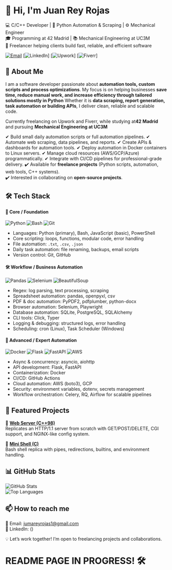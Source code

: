 # 👋 Hi, I'm Juan Rey Rojas  

💻 C/C++ Developer | 🐍 Python Automation & Scraping | ⚙️ Mechanical Engineer  
🎓 Programming at 42 Madrid | 📚 Mechanical Engineering at UC3M  
🚀 Freelancer helping clients build fast, reliable, and efficient software  

[![Email](https://img.shields.io/badge/Email-D14836?style=for-the-badge&logo=gmail&logoColor=white)](mailto:jumareyrojas1@gmail.com)
[![LinkedIn](https://img.shields.io/badge/LinkedIn-0077B5?style=for-the-badge&logo=linkedin&logoColor=white)]
[![Upwork](https://img.shields.io/badge/Upwork-6fda44?style=for-the-badge&logo=upwork&logoColor=white)]
[![Fiverr](https://img.shields.io/badge/Fiverr-1DBF73?style=for-the-badge&logo=fiverr&logoColor=white)]


## 🚀 About Me  

I am a software developer passionate about **automation tools, custom scripts and process optimizations**.
My focus is on helping businesses **save time, reduce manual work, and increase efficiency through tailored solutions mostly in Python**
Whether it is **data scraping, report generation, task automation or building APIs**, I deliver clean, reliable and scalable code.

Currently freelancing on Upwork and Fiverr, while studying at**42 Madrid** and pursuing **Mechanical Engineering at UC3M**

✔ Build small daily automation scripts or full automation pipelines.
✔ Automate web scraping, data pipelines, and reports.
✔ Create APIs & dashboards for automation tools.
✔ Deploy automation in Docker containers to Linux servers.
✔ Manage cloud resources (AWS/GCP/Azure) programmatically.
✔ Integrate with CI/CD pipelines for professional-grade delivery.
✔️ Available for **freelance projects** (Python scripts, automation, web tools, C++ systems).  
✔️ Interested in collaborating on **open-source projects**.  


## 🛠️ Tech Stack  

#### 🔰 Core / Foundation
![Python](https://img.shields.io/badge/Python-3776AB?style=for-the-badge&logo=python&logoColor=white)
![Bash](https://img.shields.io/badge/Bash-4EAA25?style=for-the-badge&logo=gnu-bash&logoColor=white)
![Git](https://img.shields.io/badge/Git-F05032?style=for-the-badge&logo=git&logoColor=white)

- Languages: Python (primary), Bash, JavaScript (basic), PowerShell
- Core scripting: loops, functions, modular code, error handling
- File automation: `.txt`, `.csv`, `.json`
- Daily task automation: file renaming, backups, email scripts
- Version control: Git, GitHub

#### 🛠 Workflow / Business Automation
![Pandas](https://img.shields.io/badge/Pandas-150458?style=for-the-badge&logo=pandas&logoColor=white)
![Selenium](https://img.shields.io/badge/Selenium-43B02A?style=for-the-badge&logo=selenium&logoColor=white)
![BeautifulSoup](https://img.shields.io/badge/BeautifulSoup-FFD43B?style=for-the-badge)

- Regex: log parsing, text processing, scraping
- Spreadsheet automation: pandas, openpyxl, csv
- PDF & doc automation: PyPDF2, pdfplumber, python-docx
- Browser automation: Selenium, Playwright
- Database automation: SQLite, PostgreSQL, SQLAlchemy
- CLI tools: Click, Typer
- Logging & debugging: structured logs, error handling
- Scheduling: cron (Linux), Task Scheduler (Windows)

#### 🧠 Advanced / Expert Automation
![Docker](https://img.shields.io/badge/Docker-2496ED?style=for-the-badge&logo=docker&logoColor=white)
![Flask](https://img.shields.io/badge/Flask-000000?style=for-the-badge&logo=flask&logoColor=white)
![FastAPI](https://img.shields.io/badge/FastAPI-009688?style=for-the-badge&logo=fastapi&logoColor=white)
![AWS](https://img.shields.io/badge/AWS-232F3E?style=for-the-badge&logo=amazon-aws&logoColor=white)

- Async & concurrency: asyncio, aiohttp
- API development: Flask, FastAPI
- Containerization: Docker
- CI/CD: GitHub Actions
- Cloud automation: AWS (boto3), GCP
- Security: environment variables, dotenv, secrets management
- Workflow orchestration: Celery, RQ, Airflow for scalable pipelines


## 📌 Featured Projects  

🔹 [**Web Server (C++98)**](https://github.com/jreyroj/webserv)  
Replicates an HTTP/1.1 server from scratch with GET/POST/DELETE, CGI support, and NGINX-like config system.  

🔹 [**Mini Shell (C)**](https://github.com/jreyroj/minishell)  
Bash shell replica with pipes, redirections, builtins, and environment handling.  


## 📊 GitHub Stats  

![GitHub Stats](https://github-readme-stats.vercel.app/api?username=jreyroj&show_icons=true&theme=tokyonight)  
![Top Languages](https://github-readme-stats.vercel.app/api/top-langs/?username=jreyroj&layout=compact&theme=tokyonight)  


## 📫 How to reach me  

📧 Email: [jumareyrojas1@gmail.com](mailto:jumareyrojas1@gmail.com)  
💼 LinkedIn: () 

💡 Let’s work together! I’m open to freelancing projects and collaborations.  


# README PAGE IN PROGRESS! 🛠️
